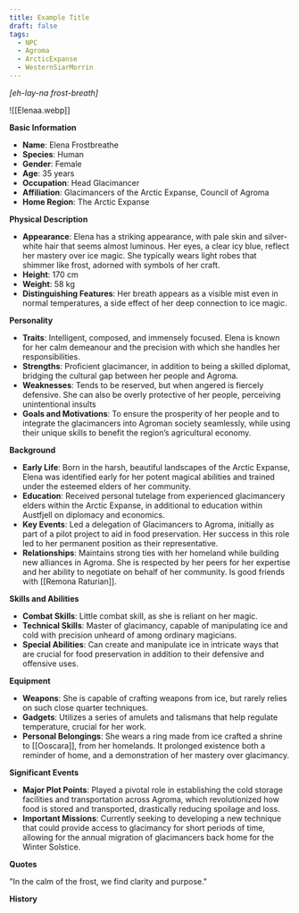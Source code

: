 ```yaml
---
title: Example Title
draft: false
tags:
  - NPC
  - Agroma
  - ArcticExpanse
  - WesternSiarMorrin
---
```

*[eh-lay-na frost-breath]*

![[Elenaa.webp]]

**Basic Information**

- **Name**: Elena Frostbreathe
- **Species**: Human
- **Gender**: Female
- **Age**: 35 years
- **Occupation**: Head Glacimancer
- **Affiliation**: Glacimancers of the Arctic Expanse, Council of Agroma
- **Home Region**: The Arctic Expanse

**Physical Description**

- **Appearance**: Elena has a striking appearance, with pale skin and silver-white hair that seems almost luminous. Her eyes, a clear icy blue, reflect her mastery over ice magic. She typically wears light robes that shimmer like frost, adorned with symbols of her craft.
- **Height**: 170 cm
- **Weight**: 58 kg
- **Distinguishing Features**: Her breath appears as a visible mist even in normal temperatures, a side effect of her deep connection to ice magic.

**Personality**

- **Traits**: Intelligent, composed, and immensely focused. Elena is known for her calm demeanour and the precision with which she handles her responsibilities.
- **Strengths**: Proficient glacimancer, in addition to being a skilled diplomat, bridging the cultural gap between her people and Agroma.
- **Weaknesses**: Tends to be reserved, but when angered is fiercely defensive. She can also be overly protective of her people, perceiving unintentional insults
- **Goals and Motivations**: To ensure the prosperity of her people and to integrate the glacimancers into Agroman society seamlessly, while using their unique skills to benefit the region’s agricultural economy.

**Background**

- **Early Life**: Born in the harsh, beautiful landscapes of the Arctic Expanse, Elena was identified early for her potent magical abilities and trained under the esteemed elders of her community.
- **Education**: Received personal tutelage from experienced glacimancery elders within the Arctic Expanse, in additional to education within Austfjell on diplomacy and economics.
- **Key Events**: Led a delegation of Glacimancers to Agroma, initially as part of a pilot project to aid in food preservation. Her success in this role led to her permanent position as their representative.
- **Relationships**: Maintains strong ties with her homeland while building new alliances in Agroma. She is respected by her peers for her expertise and her ability to negotiate on behalf of her community. Is good friends with [[Remona Raturian]]. 

**Skills and Abilities**

- **Combat Skills**: Little combat skill, as she is reliant on her magic.
- **Technical Skills**: Master of glacimancy, capable of manipulating ice and cold with precision unheard of among ordinary magicians.
- **Special Abilities**: Can create and manipulate ice in intricate ways that are crucial for food preservation in addition to their defensive and offensive uses.

**Equipment**

- **Weapons**: She is capable of crafting weapons from ice, but rarely relies on such close quarter techniques.
- **Gadgets**: Utilizes a series of amulets and talismans that help regulate temperature, crucial for her work.
- **Personal Belongings**: She wears a ring made from ice crafted a shrine to [[Ooscara]], from her homelands. It prolonged existence both a reminder of home, and a demonstration of her mastery over glacimancy.

**Significant Events**

- **Major Plot Points**: Played a pivotal role in establishing the cold storage facilities and transportation across Agroma, which revolutionized how food is stored and transported, drastically reducing spoilage and loss.
- **Important Missions**: Currently seeking to developing a new technique that could provide access to glacimancy for short periods of time, allowing for the annual migration of glacimancers back home for the Winter Solstice.

**Quotes**

"In the calm of the frost, we find clarity and purpose."

**History**
